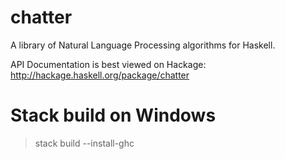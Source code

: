 # chatter
A library of Natural Language Processing algorithms for Haskell.

API Documentation is best viewed on Hackage: http://hackage.haskell.org/package/chatter

# Stack build on Windows

> stack build --install-ghc
